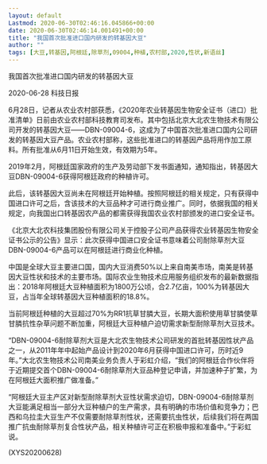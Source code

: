 ```yaml
---
layout: default
Lastmod: 2020-06-30T02:46:16.045866+00:00
date: 2020-06-30T02:46:14.001491+00:00
title: "我国首次批准进口国内研发的转基因大豆"
author: ""
tags: [大豆,转基因,阿根廷,除草剂,09004,种植,农村部,2020,性状,新语丝]
---
```


我国首次批准进口国内研发的转基因大豆

2020-06-28 科技日报

6月28日，记者从农业农村部获悉，《2020年农业转基因生物安全证书（进口）批准清单》日前由农业农村部科技教育司发布。其中包括北京大北农生物技术有限公司开发的转基因大豆——DBN-09004-6，这成为了中国首次批准进口国内公司研发的转基因大豆产品。农业农村部称，这些批准进口的转基因产品将用作加工原料。所有批准从6月11日开始生效，有效期为5年。

2019年2月，阿根廷国家政府的生产及劳动部下发书面通知，通知指出，转基因大豆DBN-09004-6获得阿根廷政府的种植许可。

此后，该转基因大豆尚未在阿根廷开始种植。按照阿根廷的相关规定，只有获得中国进口许可之后，含该技术的大豆品种才可进行商业推广。同时，依据我国的相关规定，向我国出口转基因农产品的都需获得我国农业农村部颁发的进口安全证书。

《北京大北农科技集团股份有限公司关于控股子公司产品获得农业转基因生物安全证书公示的公告》显示：此次获得中国进口安全证书意味着公司耐除草剂大豆DBN-09004-6产品可以在阿根廷进行商业化种植。

中国是全球大豆主要进口国，国内大豆消费50%以上来自南美市场，南美是转基因大豆性状和技术的主要市场。国际农业生物技术应用服务组织发布的最新数据指出：2018年阿根廷大豆种植面积为1800万公顷，合2.7亿亩，100%为转基因大豆，占当年全球转基因大豆种植面积的18.8%。

当前阿根廷种植的大豆超过70%为RR1抗草甘膦大豆，长期大面积使用草甘膦使草甘膦抗性杂草问题不断加重，阿根廷大豆种植户迫切需求新型耐除草剂大豆技术。

“DBN-09004-6耐除草剂大豆是大北农生物技术公司研发的首批转基因性状产品之一，从2011年年中起始产品设计到2020年6月获得中国进口许可，历时近9年。”大北农生物技术公司南美业务负责人于彩虹介绍，“我们的阿根廷合作伙伴将于近期提交首个DBN-09004-6耐除草剂大豆品种登记申请，并加速种子扩繁，为在阿根廷大面积推广做准备。”

“阿根廷大豆主产区对新型耐除草剂大豆性状需求迫切，DBN-09004-6耐除草剂大豆能满足相当一部分大豆种植户的生产需求，具有明确的市场价值和竞争力；巴西和乌拉圭大豆生产不仅需要耐除草剂性状，还需要抗虫性状，后续我们将在两国推广抗虫耐除草剂复合性状产品，相关种植许可正在积极申报和准备中。”于彩虹说。

(XYS20200628)

